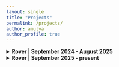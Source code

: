 ```yaml
---
layout: single
title: "Projects"
permalink: /projects/
author: amulya
author_profile: true
---
```


<details>
  <summary><strong>Rover | September 2024 - August 2025</strong></summary>
  <p style="font-size: 0.8rem;">
  <br><br>
    
  <b>Project: Carousel </b>
  <br><br>
  
  During my first year on UBC Rover... 
  <br><br>
    
  <b>SolidWorks CAD: </b>
  (image)
  <br><br>

  <b>Finished Carousel:</b> 
  (image) 
  <br><br>

  <b>CIRC 2025</b> 
  <br><br>

We attended CIRC 2025 this year, which did not include a science task. Instead of attaching Rover Lab to the rover, we showcased our work on an acrylic board to present our team’s first-ever attempt at developing a working model for URC's science task. Looking ahead, we plan to compete at URC 2026, and as this was our team's inaugural effort on the science task, we learned a great deal and are excited to return with a fully integrated Rover Lab.
<br><br>

(photo1)(photo2)
    
  </p>
</details>

<details>
  <summary><strong>Rover | September 2025 - present  </strong></summary>
  <p style="font-size: 0.8rem;">
  <br><br>
  <b>Project: Soil Auger </b>
    <br><br>
  I am currently working on this project, which focuses on retrieving sufficient soil samples for life-testing on the Rover.
  </p>
</details>

<!-- <details>
  <summary><strong>school project here? (car) </strong></summary>
  <p style="font-size: 0.8rem;">
  explaination here!!
  </p>
</details> -->
